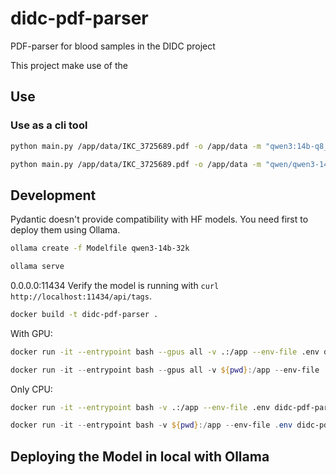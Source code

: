 # didc-pdf-parser
PDF-parser for blood samples in the DIDC project

This project make use of the 

## Use

### Use as a cli tool

``` bash
python main.py /app/data/IKC_3725689.pdf -o /app/data -m "qwen3:14b-q8_0" -u "http://100.85.0.121:11434/v1" --save-txt --verbose
```



``` bash
python main.py /app/data/IKC_3725689.pdf -o /app/data -m "qwen/qwen3-14b" -u "https://openrouter.ai/api/v1"  --save-txt --verbose
```



## Development

Pydantic doesn't provide compatibility with HF models. You need first to deploy them using Ollama.

``` bash
ollama create -f Modelfile qwen3-14b-32k

ollama serve
```

0.0.0.0:11434
Verify the model is running with `curl http://localhost:11434/api/tags`.

``` bash
docker build -t didc-pdf-parser . 
```

With GPU:

``` bash
docker run -it --entrypoint bash --gpus all -v .:/app --env-file .env didc-pdf-parser 
```

``` powershell
docker run -it --entrypoint bash --gpus all -v ${pwd}:/app --env-file .env didc-pdf-parser 
```

Only CPU:

``` bash
docker run -it --entrypoint bash -v .:/app --env-file .env didc-pdf-parser 
```

``` powershell
docker run -it --entrypoint bash -v ${pwd}:/app --env-file .env didc-pdf-parser 

```

## Deploying the Model in local with Ollama

``` bash

```